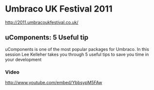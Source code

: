 # Umbraco UK Festival 2011

http://2011.umbracoukfestival.co.uk/

## uComponents: 5 Useful tip

uComponents is one of the most popular packages for Umbraco. In this session Lee Kelleher takes you through 5 useful tips to save you time in your development   

### Video

http://www.youtube.com/embed/YbbsypM5FAw
